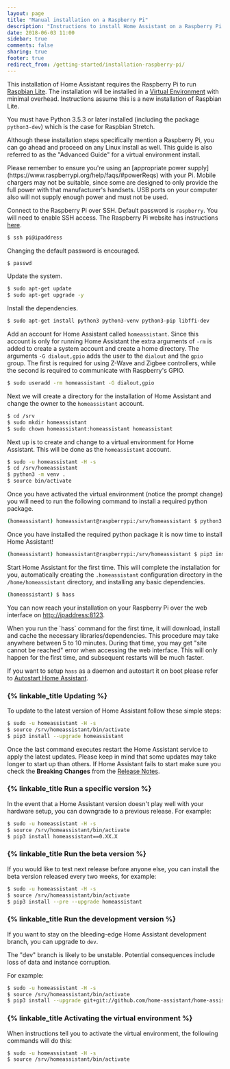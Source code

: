 ```yaml
---
layout: page
title: "Manual installation on a Raspberry Pi"
description: "Instructions to install Home Assistant on a Raspberry Pi running Raspbian Lite."
date: 2018-06-03 11:00
sidebar: true
comments: false
sharing: true
footer: true
redirect_from: /getting-started/installation-raspberry-pi/
---
```


This installation of Home Assistant requires the Raspberry Pi to run [Raspbian Lite](https://www.raspberrypi.org/downloads/raspbian/). The installation will be installed in a [Virtual Environment](/docs/installation/virtualenv) with minimal overhead. Instructions assume this is a new installation of Raspbian Lite.

You must have Python 3.5.3 or later installed (including the package `python3-dev`) which is the case for Raspbian Stretch.

<p class='note'>
Although these installation steps specifically mention a Raspberry Pi, you can go ahead and proceed on any Linux install as well.  This guide is also referred to as the "Advanced Guide" for a virtual environment install.
</p>

<p class='note warning'>
Please remember to ensure you're using an [appropriate power supply](https://www.raspberrypi.org/help/faqs/#powerReqs) with your Pi. Mobile chargers may not be suitable, since some are designed to only provide the full power with that manufacturer's handsets. USB ports on your computer also will not supply enough power and must not be used.
</p>

Connect to the Raspberry Pi over SSH. Default password is `raspberry`.
You will need to enable SSH access. The Raspberry Pi website has instructions [here](https://www.raspberrypi.org/documentation/remote-access/ssh/).

```bash
$ ssh pi@ipaddress
```

Changing the default password is encouraged.

```bash
$ passwd
```

Update the system.

```bash
$ sudo apt-get update
$ sudo apt-get upgrade -y
```

Install the dependencies.

```bash
$ sudo apt-get install python3 python3-venv python3-pip libffi-dev
```

Add an account for Home Assistant called `homeassistant`.
Since this account is only for running Home Assistant the extra arguments of `-rm` is added to create a system account and create a home directory. The arguments `-G dialout,gpio` adds the user to the `dialout` and the `gpio` group. The first is required for using Z-Wave and Zigbee controllers, while the second is required to communicate with Raspberry's GPIO.

```bash
$ sudo useradd -rm homeassistant -G dialout,gpio
```

Next we will create a directory for the installation of Home Assistant and change the owner to the `homeassistant` account.

```bash
$ cd /srv
$ sudo mkdir homeassistant
$ sudo chown homeassistant:homeassistant homeassistant
```

Next up is to create and change to a virtual environment for Home Assistant. This will be done as the `homeassistant` account.

```bash
$ sudo -u homeassistant -H -s
$ cd /srv/homeassistant
$ python3 -m venv .
$ source bin/activate
```
Once you have activated the virtual environment (notice the prompt change) you will need to run the following command to install a required python package.

```bash
(homeassistant) homeassistant@raspberrypi:/srv/homeassistant $ python3 -m pip install wheel
```

Once you have installed the required python package it is now time to install Home Assistant!

```bash
(homeassistant) homeassistant@raspberrypi:/srv/homeassistant $ pip3 install homeassistant
```

Start Home Assistant for the first time. This will complete the installation for you, automatically creating the `.homeassistant` configuration directory in the `/home/homeassistant` directory, and installing any basic dependencies.

```bash
(homeassistant) $ hass
```
You can now reach your installation on your Raspberry Pi over the web interface on [http://ipaddress:8123](http://ipaddress:8123).

<p class='note'>
When you run the `hass` command for the first time, it will download, install and cache the necessary libraries/dependencies. This procedure may take anywhere between 5 to 10 minutes. During that time, you may get "site cannot be reached" error when accessing the web interface. This will only happen for the first time, and subsequent restarts will be much faster.
</p>

If you want to setup `hass` as a daemon and autostart it on boot please refer to [Autostart Home Assistant](/docs/autostart/).

### {% linkable_title Updating %}

To update to the latest version of Home Assistant follow these simple steps:

```bash
$ sudo -u homeassistant -H -s
$ source /srv/homeassistant/bin/activate
$ pip3 install --upgrade homeassistant
```

Once the last command executes restart the Home Assistant service to apply the latest updates.  Please keep in mind that some updates may take longer to start up than others.  If Home Assistant fails to start make sure you check the **Breaking Changes** from the [Release Notes](https://github.com/home-assistant/home-assistant/releases).

### {% linkable_title Run a specific version %}

In the event that a Home Assistant version doesn't play well with your hardware setup, you can downgrade to a previous release. For example:

```bash
$ sudo -u homeassistant -H -s
$ source /srv/homeassistant/bin/activate
$ pip3 install homeassistant==0.XX.X
```

### {% linkable_title Run the beta version %}

If you would like to test next release before anyone else, you can install the beta version released every two weeks, for example:

```bash
$ sudo -u homeassistant -H -s
$ source /srv/homeassistant/bin/activate
$ pip3 install --pre --upgrade homeassistant
```

### {% linkable_title Run the development version %}

If you want to stay on the bleeding-edge Home Assistant development branch, you can upgrade to `dev`.

<p class='note warning'>
  The "dev" branch is likely to be unstable. Potential consequences include loss of data and instance corruption.
</p>

For example:

```bash
$ sudo -u homeassistant -H -s
$ source /srv/homeassistant/bin/activate
$ pip3 install --upgrade git+git://github.com/home-assistant/home-assistant.git@dev
```

### {% linkable_title Activating the virtual environment %}

When instructions tell you to activate the virtual environment, the following commands will do this:

```bash
$ sudo -u homeassistant -H -s
$ source /srv/homeassistant/bin/activate
```
